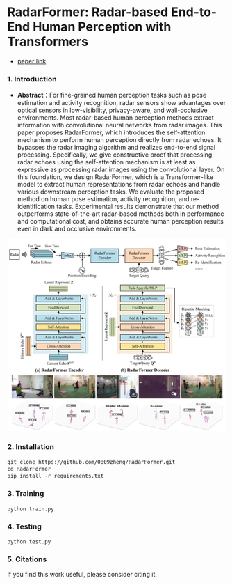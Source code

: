 # RadarFormer: Radar-based End-to-End Human Perception with Transformers
- [paper link](https://ieeexplore.ieee.org/document/10260326)

### 1. Introduction

- **Abstract**：For fine-grained human perception tasks such as pose estimation and activity recognition, radar sensors show advantages over optical sensors in low-visibility, privacy-aware, and wall-occlusive environments.
Most radar-based human perception methods extract information with convolutional neural networks from radar images.
This paper proposes RadarFormer, which introduces the self-attention mechanism to perform human perception directly from radar echoes.
It bypasses the radar imaging algorithm and realizes end-to-end signal processing.
Specifically, we give constructive proof that processing radar echoes using the self-attention mechanism is at least as expressive as processing radar images using the convolutional layer.
On this foundation, we design RadarFormer, which is a Transformer-like model to extract human representations from radar echoes and handle various downstream perception tasks.
We evaluate the proposed method on human pose estimation, activity recognition, and re-identification tasks.
Experimental results demonstrate that our method outperforms state-of-the-art radar-based methods both in performance and computational cost, and obtains accurate human perception results even in dark and occlusive environments.

![](./img/model1.png)
![](./img/model2.png)
![](./img/result.png)


### 2. Installation

```
git clone https://github.com/0809zheng/RadarFormer.git
cd RadarFormer
pip install -r requirements.txt
```

### 3. Training

```
python train.py
```

### 4. Testing

```
python test.py
``` 

### 5. Citations

If you find this work useful, please consider citing it.

